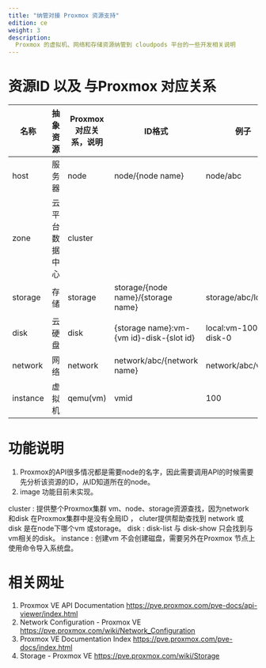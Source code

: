 ```yaml
---
title: "纳管对接 Proxmox 资源支持"
edition: ce
weight: 3
description:
  Proxmox 的虚拟机、网络和存储资源纳管到 cloudpods 平台的一些开发相关说明
---
```


# 资源ID 以及 与Proxmox 对应关系

| 名称         | 抽象资源                 | Proxmox对应关系，说明 | ID格式    | 例子
|--------------|------------------------- | ----------------------|------------------------------------------|-------------------------|
| host         | 服务器                   | node                  | node/{node name}                         | node/abc                |
| zone         | 云平台数据中心           | cluster               |                                          |                         |
| storage      | 存储                     | storage               | storage/{node name}/{storage name}       | storage/abc/local       |
| disk         | 云硬盘                   | disk                  | {storage name}:vm-{vm id}-disk-{slot id} | local:vm-100-disk-0     |
| network      | 网络                     | network               | network/abc/{network name}               | network/abc/vmbr1       |
| instance     | 虚拟机                   | qemu(vm)              | vmid                                     | 100                     |

# 功能说明

1. Proxmox的API很多情况都是需要node的名字，因此需要调用API的时候需要先分析该资源的ID，从ID知道所在的node。
2. image 功能目前未实现。

cluster : 提供整个Proxmox集群 vm、node、storage资源查找，因为network 和disk 在Proxmox集群中是没有全局ID ， cluter提供帮助查找到 network 或 disk 是在node下哪个vm 或storage。
disk : disk-list 与 disk-show 只会找到与vm相关的disk。
instance : 创建vm 不会创建磁盘，需要另外在Proxmox 节点上使用命令导入系统盘。

# 相关网址
1. Proxmox VE API Documentation https://pve.proxmox.com/pve-docs/api-viewer/index.html
2. Network Configuration - Proxmox VE https://pve.proxmox.com/wiki/Network_Configuration
3. Proxmox VE Documentation Index https://pve.proxmox.com/pve-docs/index.html
4. Storage - Proxmox VE https://pve.proxmox.com/wiki/Storage
